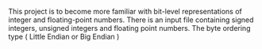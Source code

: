 This project is to become more familiar with bit-level representations of integer and floating-point numbers.
There is an input file containing signed integers, unsigned integers and floating point numbers. The byte ordering type ( Little Endian or Big Endian )
